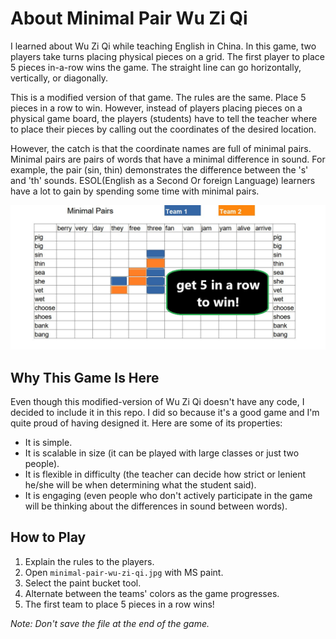 # About Minimal Pair Wu Zi Qi

I learned about Wu Zi Qi while teaching English in China. In this game, two players take turns placing physical pieces on a grid. The first player to place 5 pieces in-a-row wins the game. The straight line can go horizontally, vertically, or diagonally.

This is a modified version of that game. The rules are the same. Place 5 pieces in a row to win. However, instead of players placing pieces on a physical game board, the players (students) have to tell the teacher where to place their pieces by calling out the coordinates of the desired location.

However, the catch is that the coordinate names are full of minimal pairs. Minimal pairs are pairs of words that have a minimal difference in sound. For example, the pair (sin, thin) demonstrates the difference between the 's' and 'th' sounds. ESOL(English as a Second Or foreign Language) learners have a lot to gain by spending some time with minimal pairs.

<img src="../00_img-readme/wu-zi-qi_example.jpg" alt="wu zi qi" width="600" height="auto"/>

## Why This Game Is Here

Even though this modified-version of Wu Zi Qi doesn't have any code, I decided to include it in this repo. I did so because it's a good game and I'm quite proud of having designed it. Here are some of its properties:
* It is simple.
* It is scalable in size (it can be played with large classes or just two people).
* It is flexible in difficulty (the teacher can decide how strict or lenient he/she will be when determining what the student said).
* It is engaging (even people who don't actively participate in the game will be thinking about the differences in sound between words).

## How to Play

1. Explain the rules to the players.
1. Open `minimal-pair-wu-zi-qi.jpg` with MS paint.
1. Select the paint bucket tool.
1. Alternate between the teams' colors as the game progresses.
1. The first team to place 5 pieces in a row wins!

*Note: Don't save the file at the end of the game.*

